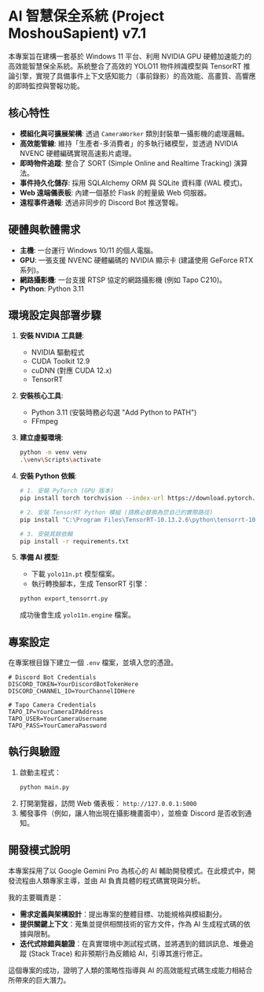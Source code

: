 # AI 智慧保全系統 (Project MoshouSapient) v7.1

本專案旨在建構一套基於 Windows 11 平台、利用 NVIDIA GPU 硬體加速能力的高效能智慧保全系統。系統整合了高效的 YOLO11 物件辨識模型與 TensorRT 推論引擎，實現了具備事件上下文感知能力（事前錄影）的高效能、高畫質、高響應的即時監控與警報功能。

## 核心特性

- **模組化與可擴展架構**: 透過 `CameraWorker` 類別封裝單一攝影機的處理邏輯。
- **高效能管線**: 維持「生產者-多消費者」的多執行緒模型，並透過 NVIDIA NVENC 硬體編碼實現高速影片處理。
- **即時物件追蹤**: 整合了 SORT (Simple Online and Realtime Tracking) 演算法。
- **事件持久化儲存**: 採用 SQLAlchemy ORM 與 SQLite 資料庫 (WAL 模式)。
- **Web 遠端儀表板**: 內建一個基於 Flask 的輕量級 Web 伺服器。
- **遠程事件通報**: 透過非同步的 Discord Bot 推送警報。

## 硬體與軟體需求

- **主機**: 一台運行 Windows 10/11 的個人電腦。
- **GPU**: 一張支援 NVENC 硬體編碼的 NVIDIA 顯示卡 (建議使用 GeForce RTX 系列)。
- **網路攝影機**: 一台支援 RTSP 協定的網路攝影機 (例如 Tapo C210)。
- **Python**: Python 3.11

## 環境設定與部署步驟

1.  **安裝 NVIDIA 工具鏈**:
    -   NVIDIA 驅動程式
    -   CUDA Toolkit 12.9
    -   cuDNN (對應 CUDA 12.x)
    -   TensorRT

2.  **安裝核心工具**:
    -   Python 3.11 (安裝時務必勾選 "Add Python to PATH")
    -   FFmpeg

3.  **建立虛擬環境**:
    ```bash
    python -m venv venv
    .\venv\Scripts\activate
    ```

4.  **安裝 Python 依賴**:
    ```bash
    # 1. 安裝 PyTorch (GPU 版本)
    pip install torch torchvision --index-url https://download.pytorch.org/whl/cu129

    # 2. 安裝 TensorRT Python 模組 (請務必替換為您自己的實際路徑)
    pip install "C:\Program Files\TensorRT-10.13.2.6\python\tensorrt-10.13.2.6-cp311-none-win_amd64.whl"

    # 3. 安裝其餘依賴
    pip install -r requirements.txt
    ```

5.  **準備 AI 模型**:
    - 下載 `yolo11n.pt` 模型檔案。
    - 執行轉換腳本，生成 TensorRT 引擎：
    ```bash
    python export_tensorrt.py
    ```
    成功後會生成 `yolo11n.engine` 檔案。

## 專案設定

在專案根目錄下建立一個 `.env` 檔案，並填入您的憑證。

```env
# Discord Bot Credentials
DISCORD_TOKEN=YourDiscordBotTokenHere
DISCORD_CHANNEL_ID=YourChannelIDHere

# Tapo Camera Credentials
TAPO_IP=YourCameraIPAddress
TAPO_USER=YourCameraUsername
TAPO_PASS=YourCameraPassword
```

## 執行與驗證

1.  啟動主程式：
    ```bash
    python main.py
    ```
2.  打開瀏覽器，訪問 Web 儀表板： `http://127.0.0.1:5000`
3.  觸發事件（例如，讓人物出現在攝影機畫面中），並檢查 Discord 是否收到通知。

## 開發模式說明

本專案採用了以 Google Gemini Pro 為核心的 AI 輔助開發模式。在此模式中，開發流程由人類專家主導，並由 AI 負責具體的程式碼實現與分析。

我的主要職責是：
- **需求定義與架構設計**：提出專案的整體目標、功能規格與模組劃分。
- **提供關鍵上下文**：蒐集並提供相關技術的官方文件，作為 AI 生成程式碼的依據與限制。
- **迭代式除錯與驗證**：在真實環境中測試程式碼，並將遇到的錯誤訊息、堆疊追蹤 (Stack Trace) 和非預期行為反饋給 AI，引導其進行修正。

這個專案的成功，證明了人類的策略性指導與 AI 的高效能程式碼生成能力相結合所帶來的巨大潛力。
